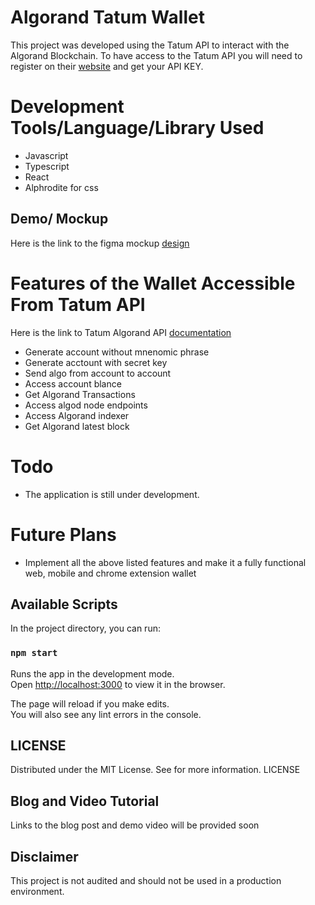 # Algorand Tatum Wallet

This project was developed using the Tatum API to interact with the Algorand Blockchain. To have access to the Tatum API you will need to register on their [website](https://tatum.io/) and get your API KEY.

# Development Tools/Language/Library Used
- Javascript
- Typescript
- React
- Alphrodite for css

## Demo/ Mockup
Here is the link to the figma mockup [design](https://www.figma.com/file/qhuPvosg1Zbjv3ib2cdW4v/Tatum-Algorand-Wallet?node-id=0%3A1)

# Features of the Wallet Accessible From Tatum API 
Here is the link to Tatum Algorand API [documentation](https://tatum.io/apidoc.php#operation/AlgorandGenerateWallet)
- Generate account without mnenomic phrase
- Generate acctount with secret key
- Send algo from account to account
- Access account blance 
- Get Algorand Transactions
- Access algod node endpoints
- Access Algorand indexer
- Get Algorand latest block

# Todo
- The application is still under development.

# Future Plans
- Implement all the above listed features and make it a fully functional web, mobile and chrome extension wallet

## Available Scripts

In the project directory, you can run:

### `npm start`

Runs the app in the development mode.\
Open [http://localhost:3000](http://localhost:3000) to view it in the browser.

The page will reload if you make edits.\
You will also see any lint errors in the console.

## LICENSE
Distributed under the MIT License. See for more information. LICENSE

## Blog and Video Tutorial
Links to the blog post and demo video will be provided soon

## Disclaimer
This project is not audited and should not be used in a production environment.

